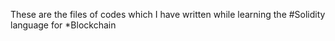 These are the files of codes which I have written while learning the #Solidity language for *Blockchain

